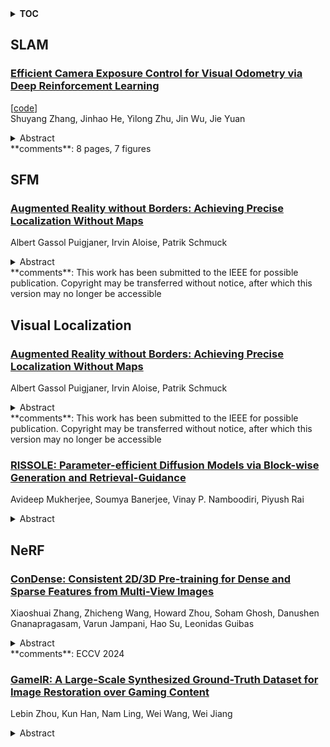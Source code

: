 <details>
  <summary><b>TOC</b></summary>
  <ol>
    <li><a href=#slam>SLAM</a></li>
      <ul>
        <li><a href=#Efficient-Camera-Exposure-Control-for-Visual-Odometry-via-Deep-Reinforcement-Learning>Efficient Camera Exposure Control for Visual Odometry via Deep Reinforcement Learning</a></li>
      </ul>
    </li>
    <li><a href=#sfm>SFM</a></li>
      <ul>
        <li><a href=#Augmented-Reality-without-Borders:-Achieving-Precise-Localization-Without-Maps>Augmented Reality without Borders: Achieving Precise Localization Without Maps</a></li>
      </ul>
    </li>
    <li><a href=#visual-localization>Visual Localization</a></li>
      <ul>
        <li><a href=#Augmented-Reality-without-Borders:-Achieving-Precise-Localization-Without-Maps>Augmented Reality without Borders: Achieving Precise Localization Without Maps</a></li>
        <li><a href=#RISSOLE:-Parameter-efficient-Diffusion-Models-via-Block-wise-Generation-and-Retrieval-Guidance>RISSOLE: Parameter-efficient Diffusion Models via Block-wise Generation and Retrieval-Guidance</a></li>
      </ul>
    </li>
    <li><a href=#nerf>NeRF</a></li>
      <ul>
        <li><a href=#ConDense:-Consistent-2D/3D-Pre-training-for-Dense-and-Sparse-Features-from-Multi-View-Images>ConDense: Consistent 2D/3D Pre-training for Dense and Sparse Features from Multi-View Images</a></li>
        <li><a href=#GameIR:-A-Large-Scale-Synthesized-Ground-Truth-Dataset-for-Image-Restoration-over-Gaming-Content>GameIR: A Large-Scale Synthesized Ground-Truth Dataset for Image Restoration over Gaming Content</a></li>
      </ul>
    </li>
  </ol>
</details>

## SLAM  

### [Efficient Camera Exposure Control for Visual Odometry via Deep Reinforcement Learning](http://arxiv.org/abs/2408.17005)  
[[code](https://github.com/shuyanguni/drl_exposure_ctrl)]  
Shuyang Zhang, Jinhao He, Yilong Zhu, Jin Wu, Jie Yuan  
<details>  
  <summary>Abstract</summary>  
  <ol>  
    The stability of visual odometry (VO) systems is undermined by degraded image quality, especially in environments with significant illumination changes. This study employs a deep reinforcement learning (DRL) framework to train agents for exposure control, aiming to enhance imaging performance in challenging conditions. A lightweight image simulator is developed to facilitate the training process, enabling the diversification of image exposure and sequence trajectory. This setup enables completely offline training, eliminating the need for direct interaction with camera hardware and the real environments. Different levels of reward functions are crafted to enhance the VO systems, equipping the DRL agents with varying intelligence. Extensive experiments have shown that our exposure control agents achieve superior efficiency-with an average inference duration of 1.58 ms per frame on a CPU-and respond more quickly than traditional feedback control schemes. By choosing an appropriate reward function, agents acquire an intelligent understanding of motion trends and anticipate future illumination changes. This predictive capability allows VO systems to deliver more stable and precise odometry results. The codes and datasets are available at https://github.com/ShuyangUni/drl_exposure_ctrl.  
  </ol>  
</details>  
**comments**: 8 pages, 7 figures  
  
  



## SFM  

### [Augmented Reality without Borders: Achieving Precise Localization Without Maps](http://arxiv.org/abs/2408.17373)  
Albert Gassol Puigjaner, Irvin Aloise, Patrik Schmuck  
<details>  
  <summary>Abstract</summary>  
  <ol>  
    Visual localization is crucial for Computer Vision and Augmented Reality (AR) applications, where determining the camera or device's position and orientation is essential to accurately interact with the physical environment. Traditional methods rely on detailed 3D maps constructed using Structure from Motion (SfM) or Simultaneous Localization and Mapping (SLAM), which is computationally expensive and impractical for dynamic or large-scale environments. We introduce MARLOC, a novel localization framework for AR applications that uses known relative transformations within image sequences to perform intra-sequence triangulation, generating 3D-2D correspondences for pose estimation and refinement. MARLOC eliminates the need for pre-built SfM maps, providing accurate and efficient localization suitable for dynamic outdoor environments. Evaluation with benchmark datasets and real-world experiments demonstrates MARLOC's state-of-the-art performance and robustness. By integrating MARLOC into an AR device, we highlight its capability to achieve precise localization in real-world outdoor scenarios, showcasing its practical effectiveness and potential to enhance visual localization in AR applications.  
  </ol>  
</details>  
**comments**: This work has been submitted to the IEEE for possible publication.
  Copyright may be transferred without notice, after which this version may no
  longer be accessible  
  
  



## Visual Localization  

### [Augmented Reality without Borders: Achieving Precise Localization Without Maps](http://arxiv.org/abs/2408.17373)  
Albert Gassol Puigjaner, Irvin Aloise, Patrik Schmuck  
<details>  
  <summary>Abstract</summary>  
  <ol>  
    Visual localization is crucial for Computer Vision and Augmented Reality (AR) applications, where determining the camera or device's position and orientation is essential to accurately interact with the physical environment. Traditional methods rely on detailed 3D maps constructed using Structure from Motion (SfM) or Simultaneous Localization and Mapping (SLAM), which is computationally expensive and impractical for dynamic or large-scale environments. We introduce MARLOC, a novel localization framework for AR applications that uses known relative transformations within image sequences to perform intra-sequence triangulation, generating 3D-2D correspondences for pose estimation and refinement. MARLOC eliminates the need for pre-built SfM maps, providing accurate and efficient localization suitable for dynamic outdoor environments. Evaluation with benchmark datasets and real-world experiments demonstrates MARLOC's state-of-the-art performance and robustness. By integrating MARLOC into an AR device, we highlight its capability to achieve precise localization in real-world outdoor scenarios, showcasing its practical effectiveness and potential to enhance visual localization in AR applications.  
  </ol>  
</details>  
**comments**: This work has been submitted to the IEEE for possible publication.
  Copyright may be transferred without notice, after which this version may no
  longer be accessible  
  
### [RISSOLE: Parameter-efficient Diffusion Models via Block-wise Generation and Retrieval-Guidance](http://arxiv.org/abs/2408.17095)  
Avideep Mukherjee, Soumya Banerjee, Vinay P. Namboodiri, Piyush Rai  
<details>  
  <summary>Abstract</summary>  
  <ol>  
    Diffusion-based models demonstrate impressive generation capabilities. However, they also have a massive number of parameters, resulting in enormous model sizes, thus making them unsuitable for deployment on resource-constraint devices. Block-wise generation can be a promising alternative for designing compact-sized (parameter-efficient) deep generative models since the model can generate one block at a time instead of generating the whole image at once. However, block-wise generation is also considerably challenging because ensuring coherence across generated blocks can be non-trivial. To this end, we design a retrieval-augmented generation (RAG) approach and leverage the corresponding blocks of the images retrieved by the RAG module to condition the training and generation stages of a block-wise denoising diffusion model. Our conditioning schemes ensure coherence across the different blocks during training and, consequently, during generation. While we showcase our approach using the latent diffusion model (LDM) as the base model, it can be used with other variants of denoising diffusion models. We validate the solution of the coherence problem through the proposed approach by reporting substantive experiments to demonstrate our approach's effectiveness in compact model size and excellent generation quality.  
  </ol>  
</details>  
  
  



## NeRF  

### [ConDense: Consistent 2D/3D Pre-training for Dense and Sparse Features from Multi-View Images](http://arxiv.org/abs/2408.17027)  
Xiaoshuai Zhang, Zhicheng Wang, Howard Zhou, Soham Ghosh, Danushen Gnanapragasam, Varun Jampani, Hao Su, Leonidas Guibas  
<details>  
  <summary>Abstract</summary>  
  <ol>  
    To advance the state of the art in the creation of 3D foundation models, this paper introduces the ConDense framework for 3D pre-training utilizing existing pre-trained 2D networks and large-scale multi-view datasets. We propose a novel 2D-3D joint training scheme to extract co-embedded 2D and 3D features in an end-to-end pipeline, where 2D-3D feature consistency is enforced through a volume rendering NeRF-like ray marching process. Using dense per pixel features we are able to 1) directly distill the learned priors from 2D models to 3D models and create useful 3D backbones, 2) extract more consistent and less noisy 2D features, 3) formulate a consistent embedding space where 2D, 3D, and other modalities of data (e.g., natural language prompts) can be jointly queried. Furthermore, besides dense features, ConDense can be trained to extract sparse features (e.g., key points), also with 2D-3D consistency -- condensing 3D NeRF representations into compact sets of decorated key points. We demonstrate that our pre-trained model provides good initialization for various 3D tasks including 3D classification and segmentation, outperforming other 3D pre-training methods by a significant margin. It also enables, by exploiting our sparse features, additional useful downstream tasks, such as matching 2D images to 3D scenes, detecting duplicate 3D scenes, and querying a repository of 3D scenes through natural language -- all quite efficiently and without any per-scene fine-tuning.  
  </ol>  
</details>  
**comments**: ECCV 2024  
  
### [GameIR: A Large-Scale Synthesized Ground-Truth Dataset for Image Restoration over Gaming Content](http://arxiv.org/abs/2408.16866)  
Lebin Zhou, Kun Han, Nam Ling, Wei Wang, Wei Jiang  
<details>  
  <summary>Abstract</summary>  
  <ol>  
    Image restoration methods like super-resolution and image synthesis have been successfully used in commercial cloud gaming products like NVIDIA's DLSS. However, restoration over gaming content is not well studied by the general public. The discrepancy is mainly caused by the lack of ground-truth gaming training data that match the test cases. Due to the unique characteristics of gaming content, the common approach of generating pseudo training data by degrading the original HR images results in inferior restoration performance. In this work, we develop GameIR, a large-scale high-quality computer-synthesized ground-truth dataset to fill in the blanks, targeting at two different applications. The first is super-resolution with deferred rendering, to support the gaming solution of rendering and transferring LR images only and restoring HR images on the client side. We provide 19200 LR-HR paired ground-truth frames coming from 640 videos rendered at 720p and 1440p for this task. The second is novel view synthesis (NVS), to support the multiview gaming solution of rendering and transferring part of the multiview frames and generating the remaining frames on the client side. This task has 57,600 HR frames from 960 videos of 160 scenes with 6 camera views. In addition to the RGB frames, the GBuffers during the deferred rendering stage are also provided, which can be used to help restoration. Furthermore, we evaluate several SOTA super-resolution algorithms and NeRF-based NVS algorithms over our dataset, which demonstrates the effectiveness of our ground-truth GameIR data in improving restoration performance for gaming content. Also, we test the method of incorporating the GBuffers as additional input information for helping super-resolution and NVS. We release our dataset and models to the general public to facilitate research on restoration methods over gaming content.  
  </ol>  
</details>  
  
  



